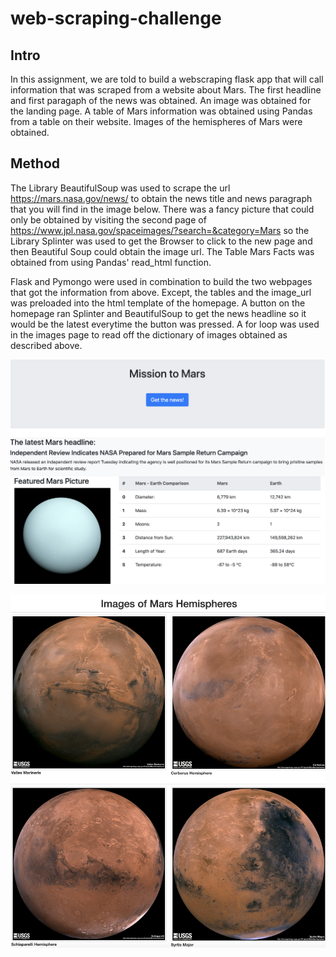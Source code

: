 # web-scraping-challenge

## Intro

In this assignment, we are told to build a webscraping flask app that will call information that was scraped from a website about Mars.  The first headline and first paragaph of the news was obtained. An image was obtained for the landing page.  A table of Mars information was obtained using Pandas from a table on their website.  Images of the hemispheres of Mars were obtained.  

## Method

The Library BeautifulSoup was used to scrape the url https://mars.nasa.gov/news/ to obtain the news title and news paragraph that you will find in the image below.  There was a fancy picture that could only be obtained by visiting the second page of https://www.jpl.nasa.gov/spaceimages/?search=&category=Mars so the Library Splinter was used to get the Browser to click to the new page and then Beautiful Soup could obtain the image url.  The Table Mars Facts was obtained from using Pandas' read_html function.  

Flask and Pymongo were used in combination to build the two webpages that got the information from above.  Except, the tables and the image_url was preloaded into the html template of the homepage.  A button on the homepage ran Splinter and BeautifulSoup to get the news headline so it would be the latest everytime the button was pressed. A for loop was used in the images page to read off the dictionary of images obtained as described above. 

![Mars_Landing_page](/Missions_to_Mars/Mongo_Flask_App/images/homepage.png)

![Mars_Images](/Missions_to_Mars/Mongo_Flask_App/images/images.png)
